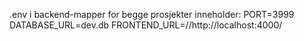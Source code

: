 .env i backend-mapper for begge prosjekter inneholder:
PORT=3999
DATABASE_URL=dev.db
FRONTEND_URL=//http://localhost:4000/
